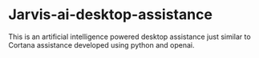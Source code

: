 # Jarvis-ai-desktop-assistance
This is an artificial intelligence powered desktop assistance just similar to Cortana assistance developed using python and openai.
